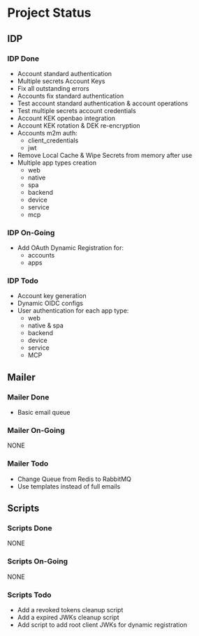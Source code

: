 # Project Status

## IDP

### IDP Done

- Account standard authentication
- Multiple secrets Account Keys
- Fix all outstanding errors
- Accounts fix standard authentication
- Test account standard authentication & account operations
- Test multiple secrets account credentials
- Account KEK openbao integration
- Account KEK rotation & DEK re-encryption
- Accounts m2m auth:
  - client_credentials
  - jwt
- Remove Local Cache & Wipe Secrets from memory after use
- Multiple app types creation
  - web
  - native
  - spa
  - backend
  - device
  - service
  - mcp

### IDP On-Going

- Add OAuth Dynamic Registration for:
  - accounts
  - apps

### IDP Todo

- Account key generation
- Dynamic OIDC configs
- User authentication for each app type:
  - web
  - native & spa
  - backend
  - device
  - service
  - MCP

## Mailer

### Mailer Done

- Basic email queue

### Mailer On-Going

NONE

### Mailer Todo

- Change Queue from Redis to RabbitMQ
- Use templates instead of full emails

## Scripts

### Scripts Done

NONE

### Scripts On-Going

NONE

### Scripts Todo

- Add a revoked tokens cleanup script
- Add a expired JWKs cleanup script
- Add script to add root client JWKs for dynamic registration

